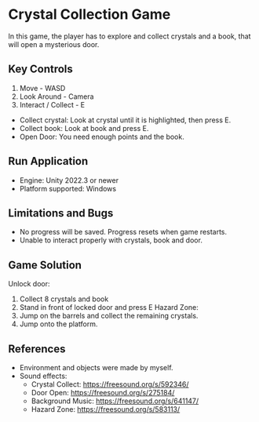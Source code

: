 # Crystal Collection Game
In this game, the player has to explore and collect crystals and a book, that will open a mysterious door.

## Key Controls
1. Move - WASD
2. Look Around - Camera
3. Interact / Collect - E

- Collect crystal: Look at crystal until it is highlighted, then press E.
- Collect book: Look at book and press E.
- Open Door: You need enough points and the book.

## Run Application
- Engine: Unity 2022.3 or newer
- Platform supported: Windows
 
## Limitations and Bugs
- No progress will be saved. Progress resets when game restarts.
- Unable to interact properly with crystals, book and door.

## Game Solution
Unlock door:
1. Collect 8 crystals and book
2. Stand in front of locked door and press E
Hazard Zone:
1. Jump on the barrels and collect the remaining crystals.
2. Jump onto the platform.
 
## References
- Environment and objects were made by myself.
- Sound effects:
    - Crystal Collect: https://freesound.org/s/592346/
    - Door Open: https://freesound.org/s/275184/
    - Background Music: https://freesound.org/s/641147/
    - Hazard Zone: https://freesound.org/s/583113/

